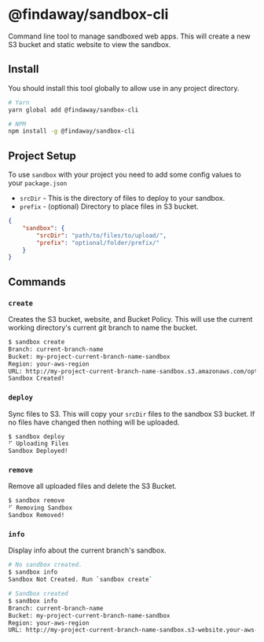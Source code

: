 # @findaway/sandbox-cli

Command line tool to manage sandboxed web apps. This will create a new S3 bucket and static website to view the sandbox.

## Install

You should install this tool globally to allow use in any project directory.

```bash
# Yarn
yarn global add @findaway/sandbox-cli

# NPM
npm install -g @findaway/sandbox-cli
```

## Project Setup

To use `sandbox` with your project you need to add some config values to your `package.json`

- `srcDir` - This is the directory of files to deploy to your sandbox.
- `prefix` - (optional) Directory to place files in S3 bucket.

```json
{
    "sandbox": {
        "srcDir": "path/to/files/to/upload/",
        "prefix": "optional/folder/prefix/"
    }
}
```

## Commands

### `create`

Creates the S3 bucket, website, and Bucket Policy. This will use the current working directory's current git branch to name the bucket.

```bash
$ sandbox create
Branch: current-branch-name
Bucket: my-project-current-branch-name-sandbox
Region: your-aws-region
URL: http://my-project-current-branch-name-sandbox.s3.amazonaws.com/optional/folder/prefix/index.html
Sandbox Created!
```

### `deploy`

Sync files to S3. This will copy your `srcDir` files to the sandbox S3 bucket. If no files have changed then nothing will be uploaded.

```bash
$ sandbox deploy
⠋ Uploading Files
Sandbox Deployed!
```

### `remove`

Remove all uploaded files and delete the S3 Bucket.

```bash
$ sandbox remove
⠋ Removing Sandbox
Sandbox Removed!
```

### `info`

Display info about the current branch's sandbox.

```bash
# No sandbox created.
$ sandbox info
Sandbox Not Created. Run `sandbox create`

# Sandbox created
$ sandbox info
Branch: current-branch-name
Bucket: my-project-current-branch-name-sandbox
Region: your-aws-region
URL: http://my-project-current-branch-name-sandbox.s3-website.your-aws-region.amazonaws.com/optional/folder/prefix/index.html
```
